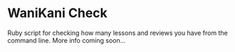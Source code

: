 WaniKani Check
==============

Ruby script for checking how many lessons and reviews you have from the
command line. More info coming soon...
